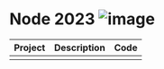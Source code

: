 # Node 2023 ![image](https://github.com/pGarciaAndres/node-2023/assets/30140745/0dd4adf1-3cfc-462f-b84d-e1551d28105f)




| Project       | Description                                             | Code                              |
| ------------- | ------------------------------------------------------- | --------------------------------- |
|               |                                                         |                                   |
